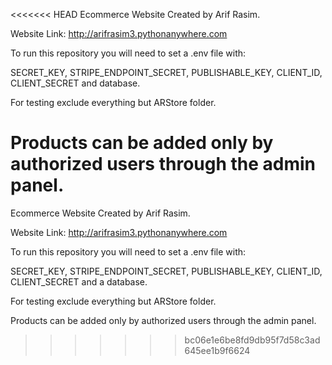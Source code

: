 <<<<<<< HEAD
Ecommerce Website Created by Arif Rasim.

Website Link: http://arifrasim3.pythonanywhere.com

To run this repository you will need to set a .env file with:

SECRET_KEY, STRIPE_ENDPOINT_SECRET, PUBLISHABLE_KEY, CLIENT_ID, CLIENT_SECRET 
and database.

For testing exclude everything but ARStore folder.

Products can be added only by authorized users through the admin panel.
=======
Ecommerce Website Created by Arif Rasim.

Website Link: http://arifrasim3.pythonanywhere.com

To run this repository you will need to set a .env file with:

SECRET_KEY, STRIPE_ENDPOINT_SECRET, PUBLISHABLE_KEY, CLIENT_ID, CLIENT_SECRET 
and a database.

For testing exclude everything but ARStore folder.

Products can be added only by authorized users through the admin panel.
>>>>>>> bc06e1e6be8fd9db95f7d58c3ad645ee1b9f6624
